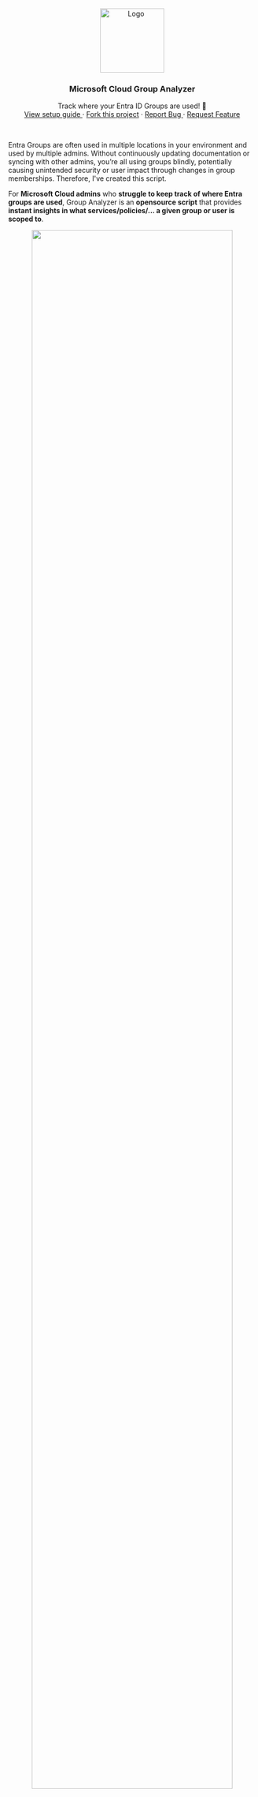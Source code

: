 
<br>
<p align="center">
  <a href="https://www.linkedin.com/in/jasper-baes/">
    <img src="./assets/logo.png" alt="Logo" height="130">
  </a>
  <h3 align="center">Microsoft Cloud Group Analyzer</h3>
  <p align="center">
    Track where your Entra ID Groups are used! 💪
    <br />
    <a href="https://github.com/jasperbaes/Microsoft-Cloud-Group-Analyzer#installation-and-usage">View setup guide </a>
    ·
    <a href="https://github.com/jasperbaes/Microsoft-Cloud-Group-Analyzer/fork"> Fork this project</a>
    ·
    <a href="https://github.com/jasperbaes/Microsoft-Cloud-Group-Analyzer/issues"> Report Bug </a>
    ·
    <a href="https://github.com/jasperbaes/Microsoft-Cloud-Group-Analyzer/issues"> Request Feature </a>
  </p>
</p>
<br />


Entra Groups are often used in multiple locations in your environment and used by multiple admins. Without continuously updating documentation or syncing with other admins, you’re all using groups blindly, potentially causing unintended security or user impact through changes in group memberships. Therefore, I've created this script.

For **Microsoft Cloud admins** who **struggle to keep track of where Entra groups are used**, Group Analyzer is an **opensource script** that provides **instant insights in what services/policies/... a given group or user is scoped to**.

<p align="center"><a href="./assets/mcga-shared.png" target="_blank"><img src="./assets/mcga-shared.png" width="90%" /></a></p>
Generated webreport:
<p align="center"><a href="./assets/example-report.png" target="_blank"><img src="./assets/example-report.png" width="60%" /></a></p>

Group Analyzer is an essential script for Microsoft Cloud Administrators seeking comprehensive visibility into the usage of Entra groups across their environment. By providing detailed insights, this tool empowers admins to:

- **Prevent Unintended Impacts:** Safeguard against inadvertent membership modifications in groups that could trigger unexpected configuration changes in various services.
- **Enhance Group Management:** Maintain a clear overview of group assignments, ensuring efficient and informed management of your cloud environment.
- **Save time:** Don't spend time going over all of your policies and services looking where a certain Entra group is used.
- **Be in control:** To be certain and have confirmation that you are not adding users to groups, causing unforseen impact.

Find the original post on [LinkedIn](https://www.linkedin.com/feed/update/urn:li:activity:7157748584753319936/).

## What's in scope?

Group Analyzer lists group memberships for following services:

| Available |                     Service                      |                                                                     Description / Comment / Reason |
| --------- | :----------------------------------------------: | -------------------------------------------------------------------------------------------------: |
| ✅         |            Entra Group memberships            |                                                                                                    |
| ✅         |                  Entra ID Roles                  |                                                                                                    |
| ✅         |         Entra ID Enterprise Applications         |                                                                                                    |
| ✅         |            Entra ID MFA Registration             |                                                                                                    |
| ✅         |         Entra ID Authentication Methods          |                                                                                                    |
| ✅         |       Entra ID Conditional Access Policies       |                                                                                                    |
| ✅         |   Intune Enrollment Devices Limit restrictions   |                                                                                                    |
| ✅         |     Intune Enrollment Device OS restrictions     |                                                                                                    |
| ✅         |            Intune Compliance Policies            |                                                                                                    |
| ✅         |          Intune Configuration Profiles           |                                                                                                    |
| ✅         |              Intune Device Scripts               |                                                                                                    |
| ✅         |          Intune App Protection Policies          |                                                                                                    |
| ✅         |        Intune App Configuration Policies         |                                                                                                    |
| ✅         |       Intune Autopilot Deployment Profiles       |                                                                                                    |
| ✅         |               Microsoft 365 Teams                |                                                                                                    |
| ✅         |                 Azure Resources                  | If the input is a User ID, the resources where that specific user is assigned to are also reported |
| ✅         |               Azure Subscriptions                |                                                                                                    |
| ✅         |                  Access Package                  |                                                                                                    |
| ❌         | Entra ID Authentication Methods feature settings |                                                 Coming soon  |
| ❌         |           Entra ID Administrative Unit           |                                                                                        Coming soon |
| ❌         |              Entra ID Cross Tenant               |                                                                                        Coming soon |
| ❌         |            Entra ID App Registrations            |                              Coming soon |

<!-- to check: -->
<!-- https://graph.microsoft.com/v1.0/policies/adminConsentRequestPolicy -->

## Installation and usage

<a href="./assets/mcga-1.png" target="_blank"><img src="./assets/mcga-1.png" width="60%" /></a> <br>
<a href="./assets/mcga-2.png" target="_blank"><img src="./assets/mcga-2.png" width="60%" /></a> <br>
<a href="./assets/mcga-3.png" target="_blank"><img src="./assets/mcga-3.png" width="60%" /></a> <br>


```sh
git clone https://github.com/jasperbaes/Microsoft-Cloud-Group-Analyzer.git
cd ./Microsoft-Cloud-Group-Analyzer
npm install
```

Rename the .env.example file in the root of the folder to .env and fill in below fields (guide above):

```
CLIENTID=<app registration ID>
TENANTID=<your tenant ID>
CLIENTSECRET=<app secret>
```

## Usage

Examples:

```sh
node index.js <user ID>
node index.js <group ID>
node index.js all
```

Export examples:
```sh
node index.js xxxx-xxxx-xxxx-xxxx --export-json
node index.js xxxx-xxxx-xxxx-xxxx --export-csv
node index.js xxxx-xxxx-xxxx-xxxx --export-json --export-csv
```

Import example:
```sh
node index.js all -f Cloud-Analyzer-export.json
```

CLI-only, skip, limit and debug parameter:
```sh
node index.js xxxx-xxxx-xxxx-xxxx --export-json --cli-only
node index.js xxxx-xxxx-xxxx-xxxx --skip 10 --limit 5
node index.js xxxx-xxxx-xxxx-xxxx --debug
```

| Parameter           |               Description |
| ----------------- | --------------------------------------------------------------: |
| `xxxx-xxxx-xxxx-xxxx` | The group ID / user ID or 'all' should be the first parameter. This parameter is optional.  |
| `--export-json` | This parameter will export the results to JSON in a file in the current directory. This parameter is optional and can be used with any other parameter. |
| `--export-csv` | This parameter will export the results to JSON in a file in the current directory. This parameter is optional and can be used with any other parameter. |
| `-f` | This parameter specifies an import JSON file. Format needs to be the same as the JSON exported with the parameter --export-json. This parameter is optional and can be used with any other parameter. |
| `--cli-only` | With this parameter, the web report will not be generated or opened. This parameter is optional and can be used with any other parameter. |
| `-s` or `--skip` | Limits the number of groups in scope. |
| `-l` or `--limit` | Limits the number of groups in scope. |
| `-d` or `--debug` | Debug output and log file. |

Without specifying an ID in the command, the script will ask you to paste a group ID, a user ID or the word 'all':

| Option            |               example                |                                                     Description |
| ----------------- | :----------------------------------: | --------------------------------------------------------------: |
| Entra Group ID | `99ccbd7e-0fc9-4545-8cf9-ee89191ed78d` |                       The given group ID + subgroups will be in scope |
| Entra User ID  | `caf7b774-c8ab-47c3-a39e-d0a0d85d6423` | All groups where the given user is member of are in scope + subgroups |
| 'all'             |                 `all`                  |              This option will take all Entra groups in scope |

## Web report

Automatically, a visual web report will be generated and opened in your default browser. To save the report as a PDF file, use the shortcut Ctrl + P. To skip the web report and use the command line interface only, include the `--cli-only` parameter.

## Alternative installation using Docker

### Clone repository

```sh
git clone https://github.com/jasperbaes/Microsoft-Cloud-Group-Analyzer.git
cd ./Microsoft-Cloud-Group-Analyzer
```

### Run with Azure CLI credentials
If you have installed `az` command, you can use:

```sh
# run in Microsoft-Cloud-Group-Analyzer directory
docker compose run --it analyzer_az_cli
```

### Run with Application registration
See instructions for application registration above, create same `.env` and then run:
```sh
# run in Microsoft-Cloud-Group-Analyzer directory
docker compose run --it analyzer_app_registration
```


## Issues?

I cannot rule out the existence of current or future issues with this open-source project. These may be related to hard-coded elements or the Microsoft 365 API used. If there are any issues, please feel free to report them. I will see what I can do to resolve them.

## Contact

Jasper Baes (https://jbaes.be and https://www.linkedin.com/in/jasper-baes)

## Release history

Release version numbers: YEAR-WEEK

- 2024.50
  - 8x faster (local caching + processing in batches of 10)
- 2024.48
  - add skip, limit and debug parameter ([#12](https://github.com/jasperbaes/Microsoft-Cloud-Group-Analyzer/issues/12))
  - report improvements
- 2024.45
  - bug fixes, improved error handline, documentation updates
- 2024.07
  - bugfix ([#8](https://github.com/jasperbaes/Microsoft-Cloud-Group-Analyzer/issues/8))
- 2024.06
  - visual webreport
  - open JSON export as input file
- 2024.05
  - temporary removed documentation for user login. App authentication recommended for now.
  - improved error reporting
  - improved documentation and setup guide
  - export to JSON and CSV
  - added new service: Access Packages
  - added version checker
- 2024.04
  - initial release

## Issues?

I can’t promise there won’t be any issues with this open-source project, now or in the future. If you run into any issues, just let me know, and I’ll do my best to fix them.

## License

Please be aware that the Group Analyzer code is intended solely for individual administrators' personal use. It is not licensed for use by organizations seeking financial gain. This restriction is in place to ensure the responsible and fair use of the tool. Admins are encouraged to leverage this code to enhance their own understanding and management within their respective environments, but any commercial or organizational profit-driven usage is strictly prohibited.

Thank you for respecting these usage terms and contributing to a fair and ethical software community. 

Jasper Baes (https://jbaes.be and https://www.linkedin.com/in/jasper-baes)